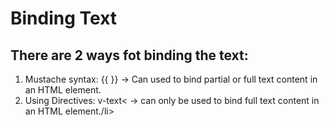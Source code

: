 # Binding Text




## There are 2 ways fot binding the text:
<ol>
  <li>Mustache syntax:  {{  }}  -> Can used to bind partial or full text content in an HTML element.</li>
  <li>Using Directives: v-text< -> can only be used to bind full text content in an HTML element./li>
</ol>

